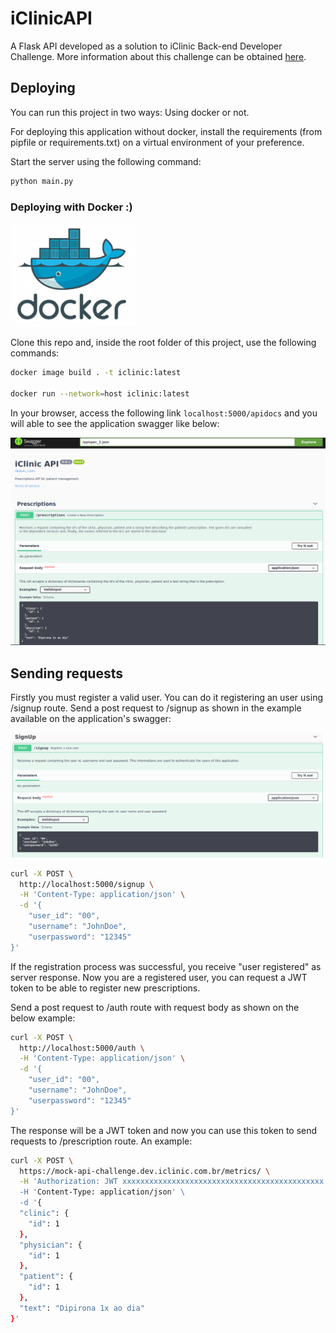 # iClinicAPI
A Flask API developed as a solution to iClinic Back-end Developer Challenge. More information about this challenge can be obtained [here](https://github.com/iclinic/iclinic-python-challenge).

## Deploying

You can run this project in two ways: Using docker or not.

For deploying this application without docker, install the requirements (from pipfile or requirements.txt) on a virtual environment of your preference.

Start the server using the following command:

```bash
python main.py
```

### Deploying with Docker :)

<img src="docs/images/docker-logo.png" alt="drawing" width="200"/>

Clone this repo and, inside the root folder of this project, use the following commands:

```bash
docker image build . -t iclinic:latest

docker run --network=host iclinic:latest
```

In your browser, access the following link ```localhost:5000/apidocs``` and you will able to see the application swagger like below:

<img src="docs/images/swagger.png" alt="drawing" width="900"/>

## Sending requests

Firstly you must register a valid user. You can do it registering an user using /signup route. Send a post request to /signup as shown in the example available on the application's swagger:

<img src="docs/images/signup.png" alt="drawing" width="500"/>

```bash
curl -X POST \
  http://localhost:5000/signup \
  -H 'Content-Type: application/json' \
  -d '{
	"user_id": "00",
	"username": "JohnDoe",
	"userpassword": "12345"
}'
```

If the registration process was successful, you receive "user registered" as server response. Now you are a registered user, you can request a JWT token to be able to register new prescriptions. 

Send a post request to /auth route with request body as shown on the below example:

```bash
curl -X POST \
  http://localhost:5000/auth \
  -H 'Content-Type: application/json' \
  -d '{
	"user_id": "00",
	"username": "JohnDoe",
	"userpassword": "12345"
}'
```

The response will be a JWT token and now you can use this token to send requests to /prescription route. An example:

```bash
curl -X POST \
  https://mock-api-challenge.dev.iclinic.com.br/metrics/ \
  -H 'Authorization: JWT xxxxxxxxxxxxxxxxxxxxxxxxxxxxxxxxxxxxxxxxxxxxx \ # Replace the "xxxx..." by your JWT token
  -H 'Content-Type: application/json' \
  -d '{
  "clinic": {
    "id": 1
  },
  "physician": {
    "id": 1
  },
  "patient": {
    "id": 1
  },
  "text": "Dipirona 1x ao dia"
}'
```
